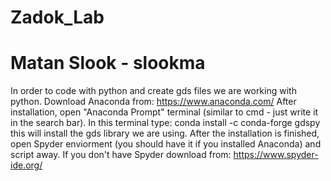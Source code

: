 # Zadok_Lab
# Matan Slook - slookma
In order to code with python and create gds files we are working with python.
Download Anaconda from: https://www.anaconda.com/
After installation, open "Anaconda Prompt" terminal (similar to cmd - just write it in the search bar).
In this terminal type: conda install -c conda-forge gdspy
this will install the gds library we are using.
After the installation is finished, open Spyder enviorment (you should have it if you installed Anaconda) and script away.
If you don't have Spyder download from: https://www.spyder-ide.org/
